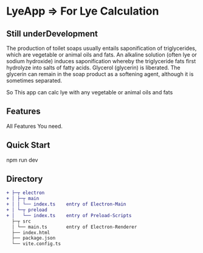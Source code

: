 # LyeApp => For  Lye Calculation

## Still underDevelopment

The production of toilet soaps usually entails saponification of triglycerides, which are vegetable or animal oils and fats. An alkaline solution (often lye or sodium hydroxide) induces saponification whereby the triglyceride fats first hydrolyze into salts of fatty acids. Glycerol (glycerin) is liberated. The glycerin can remain in the soap product as a softening agent, although it is sometimes separated.

So This app can calc lye with any vegetable or animal oils and fats


## Features

All Features You need.

## Quick Start

npm run dev

## Directory

```diff
+ ├─┬ electron
+ │ ├─┬ main
+ │ │ └── index.ts    entry of Electron-Main
+ │ └─┬ preload
+ │   └── index.ts    entry of Preload-Scripts
  ├─┬ src
  │ └── main.ts       entry of Electron-Renderer
  ├── index.html
  ├── package.json
  └── vite.config.ts
```
